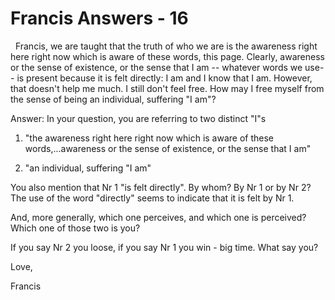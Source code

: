 # Francis Answers - 16


&nbsp;
Francis, we are taught that the truth of who we are is the awareness right here right now which is aware of these words, this page. Clearly, awareness or the sense of existence, or the sense that I am -- whatever words we use-- is present because it is felt directly: I am and I know that I am. However, that doesn't help me much. I still don't feel free. How may I free myself from the sense of being an individual, suffering &quot;I am&quot;?
 



  





Answer: In your question, you are referring to two distinct &quot;I&quot;s



1. &quot;the awareness right here right now which is aware of these words,...awareness or the sense of existence, or the sense that I am&quot;



2. &quot;an individual, suffering &quot;I am&quot;



You also mention that Nr 1 &quot;is felt directly&quot;. By whom? By Nr 1 or by Nr 2? The use of the word &quot;directly&quot; seems to indicate that it is felt by Nr 1.&nbsp;



And, more generally, which one perceives, and which one is perceived?&nbsp; Which one of those two is you?



If you say Nr 2 you loose, if you say Nr 1 you win - big time. What say you?



  





Love,&nbsp;



Francis





